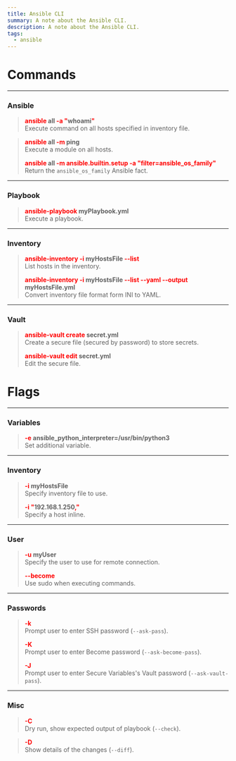 ```yaml
---
title: Ansible CLI
summary: A note about the Ansible CLI.
description: A note about the Ansible CLI.
tags:
  - ansible
---
```


# Commands

---

### Ansible


 > 
 > **<font color=red>ansible</font> all <font color=red>-a "</font>whoami<font color=red>"</font>**</br>
 > Execute command on all hosts specified in inventory file.

 > 
 > **<font color=red>ansible</font> all <font color=red>-m</font> ping**</br>
 > Execute a module on all hosts.
 > 
 > **<font color=red>ansible</font> all <font color=red>-m ansible.builtin.setup -a "filter=ansible_os_family"</font>**</br>
 > Return the `ansible_os_family` Ansible fact.

---

### Playbook


 > 
 > **<font color=red>ansible-playbook</font> myPlaybook.yml**</br>
 > Execute a playbook.

---

### Inventory


 > 
 > **<font color=red>ansible-inventory -i</font> myHostsFile <font color=red>--list</font>**</br>
 > List hosts in the inventory.
 > 
 > **<font color=red>ansible-inventory -i</font> myHostsFile <font color=red>--list --yaml --output</font> myHostsFile.yml**</br>
 > Convert inventory file format form INI to YAML.

---

### Vault


 > 
 > **<font color=red>ansible-vault create</font> secret.yml**</br>
 > Create a secure file (secured by password) to store secrets.
 > 
 > **<font color=red>ansible-vault edit</font> secret.yml**</br>
 > Edit the secure file.

# Flags

---

### Variables


 > 
 > **<font color=red>-e</font> ansible_python_interpreter=/usr/bin/python3**</br>
 > Set additional variable.

---

### Inventory


 > 
 > **<font color=red>-i</font> myHostsFile**</br>
 > Specify inventory file to use.
 > 
 > **<font color=red>-i "</font>192.168.1.250<font color=red>,"</font>**</br>
 > Specify a host inline.

---

### User


 > 
 > **<font color=red>-u</font> myUser**</br>
 > Specify the user to use for remote connection.
 > 
 > **<font color=red>--become</font>**</br>
 > Use sudo when executing commands.

---

### Passwords


 > 
 > **<font color=red>-k</font>**</br>
 > Prompt user to enter SSH password (`--ask-pass`).
 > 
 > **<font color=red>-K</font>**</br>
 > Prompt user to enter Become password (`--ask-become-pass`).
 > 
 > **<font color=red>-J</font>**</br>
 > Prompt user to enter Secure Variables's Vault password (`--ask-vault-pass`).

---

### Misc


 > 
 > **<font color=red>-C</font>**</br>
 > Dry run, show expected output of playbook (`--check`).

 > 
 > **<font color=red>-D</font>**</br>
 > Show details of the changes (`--diff`).
